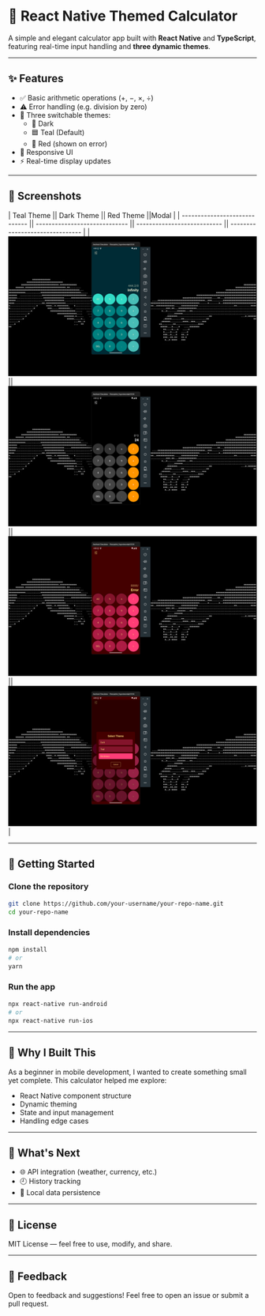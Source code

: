 # 📱 React Native Themed Calculator

A simple and elegant calculator app built with **React Native** and **TypeScript**, featuring real-time input handling and **three dynamic themes**.

---

## ✨ Features

-   ✅ Basic arithmetic operations (+, −, ×, ÷)
-   ⚠️ Error handling (e.g. division by zero)
-   🎨 Three switchable themes:
    -   🌙 Dark
    -   🟦 Teal (Default)
    -   🔴 Red (shown on error)
-   📱 Responsive UI
-   ⚡ Real-time display updates

---

## 📸 Screenshots

| Teal Theme                    || Dark Theme                    || Red Theme                   ||Modal                            | 
| ----------------------------- || ----------------------------- || --------------------------- || ------------------------------- |
| ![Teal](screenshots/teal.png) || ![Dark](screenshots/dark.png) || ![Red](screenshots/red.png) || ![Modal](screenshots/modal.png) |

---

## 🚀 Getting Started

### Clone the repository

```bash
git clone https://github.com/your-username/your-repo-name.git
cd your-repo-name
```

### Install dependencies

```bash
npm install
# or
yarn
```

### Run the app

```bash
npx react-native run-android
# or
npx react-native run-ios
```

---

## 🧠 Why I Built This

As a beginner in mobile development, I wanted to create something small yet complete. This calculator helped me explore:

-   React Native component structure
-   Dynamic theming
-   State and input management
-   Handling edge cases

---

## 🔮 What's Next

-   🌐 API integration (weather, currency, etc.)
-   🕘 History tracking
-   💾 Local data persistence

---

## 📄 License

MIT License — feel free to use, modify, and share.

---

## 🙌 Feedback

Open to feedback and suggestions! Feel free to open an issue or submit a pull request.
